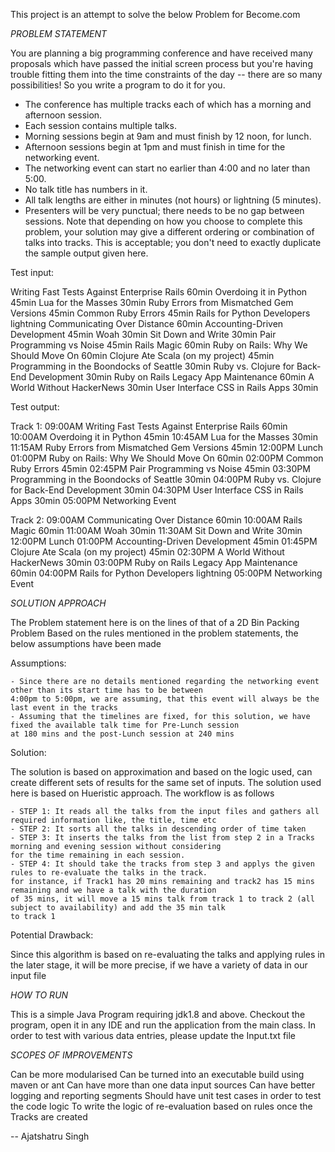 This project is an attempt to solve the below Problem for Become.com

*PROBLEM STATEMENT*

You are planning a big programming conference and have received many proposals which have passed the initial screen process but you're having trouble fitting them into the time constraints of the day -- there are so many possibilities! So you write a program to do it for you.
- The conference has multiple tracks each of which has a morning and afternoon session.
- Each session contains multiple talks.
- Morning sessions begin at 9am and must finish by 12 noon, for lunch.
- Afternoon sessions begin at 1pm and must finish in time for the networking event.
- The networking event can start no earlier than 4:00 and no later than 5:00.
- No talk title has numbers in it.
- All talk lengths are either in minutes (not hours) or lightning (5 minutes).
- Presenters will be very punctual; there needs to be no gap between sessions.
Note that depending on how you choose to complete this problem, your solution may give a different ordering or combination of talks into tracks. This is acceptable; you don't need to exactly duplicate the sample output given here.


Test input:

Writing Fast Tests Against Enterprise Rails 60min
Overdoing it in Python 45min
Lua for the Masses 30min
Ruby Errors from Mismatched Gem Versions 45min
Common Ruby Errors 45min
Rails for Python Developers lightning
Communicating Over Distance 60min
Accounting-Driven Development 45min
Woah 30min
Sit Down and Write 30min
Pair Programming vs Noise 45min
Rails Magic 60min
Ruby on Rails: Why We Should Move On 60min
Clojure Ate Scala (on my project) 45min
Programming in the Boondocks of Seattle 30min
Ruby vs. Clojure for Back-End Development 30min
Ruby on Rails Legacy App Maintenance 60min
A World Without HackerNews 30min
User Interface CSS in Rails Apps 30min
 
Test output:

Track 1:
09:00AM Writing Fast Tests Against Enterprise Rails 60min
10:00AM Overdoing it in Python 45min
10:45AM Lua for the Masses 30min
11:15AM Ruby Errors from Mismatched Gem Versions 45min
12:00PM Lunch
01:00PM Ruby on Rails: Why We Should Move On 60min
02:00PM Common Ruby Errors 45min
02:45PM Pair Programming vs Noise 45min
03:30PM Programming in the Boondocks of Seattle 30min
04:00PM Ruby vs. Clojure for Back-End Development 30min
04:30PM User Interface CSS in Rails Apps 30min
05:00PM Networking Event
 

Track 2:
09:00AM Communicating Over Distance 60min
10:00AM Rails Magic 60min
11:00AM Woah 30min
11:30AM Sit Down and Write 30min
12:00PM Lunch
01:00PM Accounting-Driven Development 45min
01:45PM Clojure Ate Scala (on my project) 45min
02:30PM A World Without HackerNews 30min
03:00PM Ruby on Rails Legacy App Maintenance 60min
04:00PM Rails for Python Developers lightning
05:00PM Networking Event

*SOLUTION APPROACH*

The Problem statement here is on the lines of that of a 2D Bin Packing Problem
Based on the rules mentioned in the problem statements, the below assumptions have been made

Assumptions:

    - Since there are no details mentioned regarding the networking event other than its start time has to be between 
    4:00pm to 5:00pm, we are assuming, that this event will always be the last event in the tracks
    - Assuming that the timelines are fixed, for this solution, we have fixed the available talk time for Pre-Lunch session
    at 180 mins and the post-Lunch session at 240 mins
    
Solution:

The solution is based on approximation and based on the logic used, can create different sets of results for the same
set of inputs. The solution used here is based on Hueristic approach. The workflow is as follows

    - STEP 1: It reads all the talks from the input files and gathers all required information like, the title, time etc
    - STEP 2: It sorts all the talks in descending order of time taken 
    - STEP 3: It inserts the talks from the list from step 2 in a Tracks morning and evening session without considering 
    for the time remaining in each session.
    - STEP 4: It should take the tracks from step 3 and applys the given rules to re-evaluate the talks in the track. 
    for instance, if Track1 has 20 mins remaining and track2 has 15 mins remaining and we have a talk with the duration 
    of 35 mins, it will move a 15 mins talk from track 1 to track 2 (all subject to availability) and add the 35 min talk
    to track 1
    
Potential Drawback:

Since this algorithm is based on re-evaluating the talks and applying rules in the later stage, it will be more precise,
if we have a variety of data in our input file


*HOW TO RUN*

This is a simple Java Program requiring jdk1.8 and above. 
Checkout the program, open it in any IDE and run the application from the main class.
In order to test with various data entries, please update the Input.txt file


*SCOPES OF IMPROVEMENTS*

Can be more modularised
Can be turned into an executable build using maven or ant
Can have more than one data input sources
Can have better logging and reporting segments
Should have unit test cases in order to test the code logic
To write the logic of re-evaluation based on rules once the Tracks are created

-- Ajatshatru Singh 
 